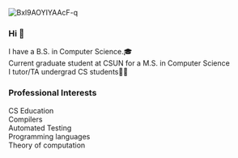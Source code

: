 ![Bxl9AOYIYAAcF-q](https://github.com/sarahnicoleboo/sarahnicoleboo/assets/61300898/8a9336a0-1c38-4cae-adc4-86d49f06d517)

### Hi 👋  
I have a B.S. in Computer Science.🎓  
Current graduate student at CSUN for a M.S. in Computer Science  
I tutor/TA undergrad CS students👩‍💻
<br />
### Professional Interests ###
CS Education <br />
Compilers <br />
Automated Testing <br />
Programming languages <br />
Theory of computation <br />
<!--
**sarahnicoleboo/sarahnicoleboo** is a ✨ _special_ ✨ repository because its `README.md` (this file) appears on your GitHub profile. -->
